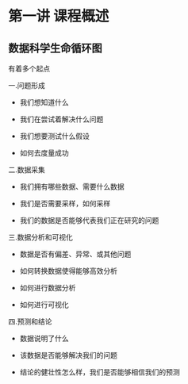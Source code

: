 # 第一讲 课程概述

## 数据科学生命循环图

有着多个起点

一.问题形成

- 我们想知道什么

- 我们在尝试着解决什么问题

- 我们想要测试什么假设

- 如何去度量成功

二.数据采集

- 我们拥有哪些数据、需要什么数据

- 我们是否需要采样，如何采样

- 我们的数据是否能够代表我们正在研究的问题

三.数据分析和可视化

- 数据是否有偏差、异常、或其他问题

- 如何转换数据使得能够高效分析

- 如何进行数据分析

- 如何进行可视化

四.预测和结论

- 数据说明了什么

- 该数据是否能够解决我们的问题

- 结论的健壮性怎么样，我们是否能够相信我们的预测


